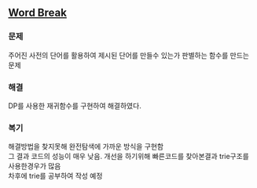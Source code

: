 ## [Word Break](https://leetcode.com/problems/word-break/description/?envType=problem-list-v2&envId=rab78cw1)

### 문제
주어진 사전의 단어를 활용하여 제시된 단어를 만들수 있는가 판별하는 함수를 만드는 문제

### 해결
DP를 사용한 재귀함수를 구현하여 해결하였다.

### 복기
해결방법을 찾지못해 완전탐색에 가까운 방식을 구현함 <br/>
그 결과 코드의 성능이 매우 낮음.
개선을 하기위해 빠른코드를 찾아본결과 trie구조를 사용한경우가 많음 <br/>
차후에 trie를 공부하여 작성 예정
